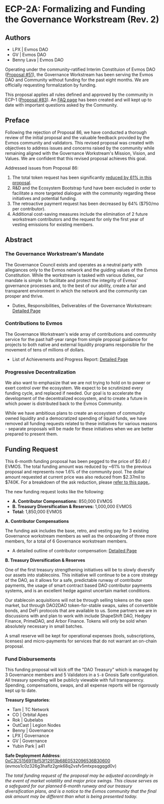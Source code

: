 # ECP-2A: Formalizing and Funding the Governance Workstream (Rev. 2)

## Authors 
- LPX | Evmos DAO
- GV | Evmos DAO 
- Benny Lava | Evmos DAO

Operating under the community-ratified Interim Constituion of Evmos DAO ([Proposal #51](https://www.mintscan.io/evmos/proposals/51)), the Governance Workstream has been serving the Evmos DAO and Community without funding for the past eight months. We are officially requesting formalization by funding.

This proposal applies all rules defined and approved by the community in ECP-1 ([Proposal #83](https://www.mintscan.io/evmos/proposals/83)). An [FAQ page](https://github.com/EvmosGov/proposals/blob/main/ECP/2A/faq.md) has been created and will kept up to date with important questions asked by the Community.

## Preface 

Following the rejection of Proposal 86, we have conducted a thorough review of the initial proposal and the valuable feedback provided by the Evmos community and validators. This revised proposal was created with objectives to address issues and concerns raised by the community while remaining aligned with the Governance Workstream's Mission, Vision, and Values. We are confident that this revised proposal achieves this goal.

Addressed issues from Proposal 86:

1. The total token request has been significantly [reduced by 61% in this proposal](https://github.com/EvmosGov/proposals/blob/main/ECP/2A/revision.md).
2. R&D and the Ecosystem Bootstrap fund have been excluded in order to facilitate a more targeted dialogue with the community regarding these initiatives and potential funding.
3. The retroactive payment request has been decreased by 64% ($750/mo per contributor).
4. Additional cost-saving measures include the elimination of 2 future workstream contributors and the request for only the first year of vesting emissions for existing members.

## Abstract

### The Governance Workstream's Mandate

The Governance Council exists and operates as a neutral party with allegiances only to the Evmos network and the guiding values of the Evmos Constitution. While the workstream is tasked with various duties, our mandate is simple: to facilitate and protect the integrity of Evmos' governance processes and, to the best of our ability, create a fair and transparent environment in which the network and the community can prosper and thrive.

- Duties, Responsibilities, Deliverables of the Governance Workstream: [Detailed Page](https://github.com/EvmosGov/proposals/blob/main/ECP/2A/duties.md)

### Contributions to Evmos

The Governance Workstream's wide array of contributions and community service for the past half-year range from simple proposal guidance for projects to both native and external liquidity programs responsible for the movement of tens of millions of dollars. 

- List of Achievements and Progress Report: [Detailed Page](https://github.com/EvmosGov/proposals/blob/main/ECP/2A/report.md)

### Progressive Decentralization 

We also want to emphasize that we are not trying to hold on to power or exert control over the ecosystem. We expect to be scrutinized every funding cycle, and replaced if needed. Our goal is to accelerate the development of the decentralized ecosystem, and to create a future in which power is distributed back to the Evmos Community.

While we have ambitious plans to create an ecosystem of community owned liquidity and a democratized spending of liquid funds, we have removed all funding requests related to these initiatives for various reasons - separate proposals will be made for these initiatives when we are better prepared to present them.

## Funding Request

This 6-month funding proposal has been pegged to the price of $0.40 / EVMOS. The total funding amount was reduced by ~61% to the previous proposal and represents now 1.6% of the community pool. The dollar amount requested at current price was also reduced from $2.37mil to $740K. For a breakdown of the ask reduction, please [refer to this page.](https://github.com/EvmosGov/proposals/blob/main/ECP/2A/revision.md).

The new funding request looks like the following: 
- **A. Contributor Compensations:** 850,000 EVMOS
- **B. Treasury Diversification & Reserves:** 1,000,000 EVMOS
- **Total:** 1,850,000 EVMOS

**A. Contributor Compensations**

The funding ask includes the base, retro, and vesting pay for 3 existing Governance workstream members as well as the onboarding of three more members, for a total of 6 Governance workstream members.
- A detailed outline of contributor compensation: [Detailed Page](https://github.com/EvmosGov/proposals/blob/main/ECP/2A/contributors.md)

**B. Treasury Diversification & Reserves**

One of the first treasury strengthening initiatives will be to slowly diversify our assets into stablecoins. This initiative will continue to be a core strategy of the DAO, as it allows for a safe, predictable runway of contributor payments, the usage of smart contract based DAO contributor payments systems, and is an excellent hedge against uncertain market conditions.

Our stablecoin acquisitions will not be through selling tokens on the open market, but through DAO2DAO token-for-stable swaps, sales of convertible bonds, and DeFi protocols that are available to us. Some partners we are in discussions with and plan to work with include ShapeShift DAO, Hedgey Finance, PrimeDAO, and Arbor Finance. Tokens will only be sold when absolutely necessary in small batches. 

A small reserve will be kept for operational expenses (tools, subscriptions, licenses) and micro-payments for services that do not warrant an on-chain proposal. 

### Fund Disbursements

This funding proposal will kick off the "DAO Treasury" which is managed by 3 Governance members and 5 Validators in a `5-8` Gnosis Safe configuration. All treasury spending will be publicly viewable with full transparency. Spending, compensations, swaps, and all expense reports will be rigorously kept up to date. 

**Treasury Signatories**:

- Tam | TC Network
- CO | Orbital Apes
- Rok | Qubelabs
- OutCast | Legion Nodes
- Benny | Governance
- LPX | Governance
- GV | Governance
- Yubin Park | a41

**Safe Deployment Address**: [0xC3C5156911bf53f12913b68E0532096536B30600](https://safe.evmos.org/evmos:0xC3C5156911bf53f12913b68E0532096536B30600) (evmos1c0z326g3haflz2gnk68q2vsfv5mtxpsqgqgd0v)

*The total funding request of the proposal may be adjusted accordingly in the event of market volatility and major price swings. This clause serves as a safeguard for our planned 6-month runway and our treasury diversification plans, and is a notice to the Evmos community that the final ask amount may be different than what is being presented today.*